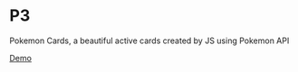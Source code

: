 # P3

Pokemon Cards, a beautiful active cards created by JS using Pokemon API


[Demo](https://100-project-challenge.github.io/P3/)
